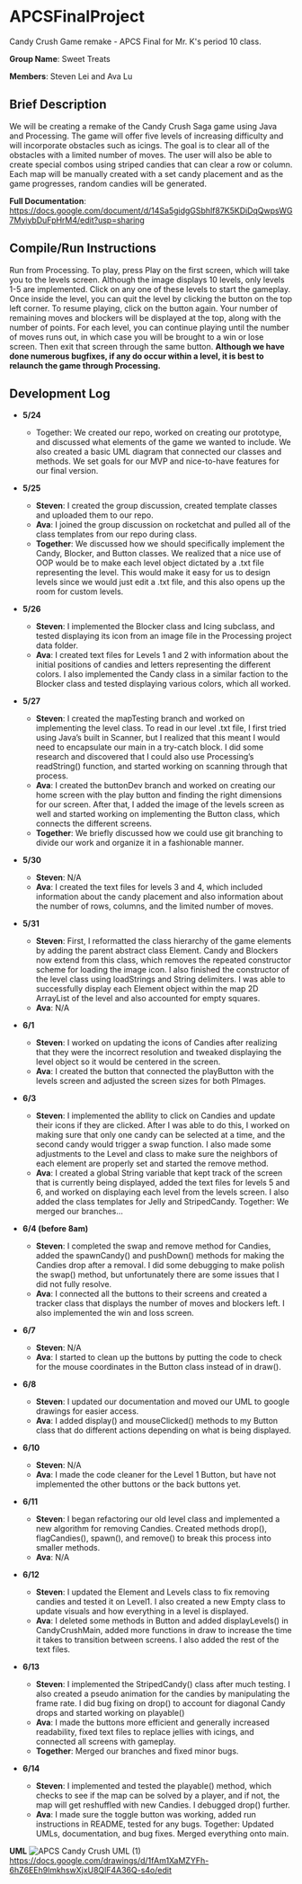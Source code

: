 # APCSFinalProject
Candy Crush Game remake - APCS Final for Mr. K's period 10 class.

**Group Name**: Sweet Treats

**Members**: Steven Lei and Ava Lu

## Brief Description ##
We will be creating a remake of the Candy Crush Saga game using Java and Processing. The game will offer five levels of increasing difficulty and will incorporate obstacles such as icings. The goal is to clear all of the obstacles with a limited number of moves. The user will also be able to create special combos using striped candies that can clear a row or column. Each map will be manually created with a set candy placement and as the game progresses, random candies will be generated.

**Full Documentation**: https://docs.google.com/document/d/14Sa5gidgGSbhlf87K5KDiDqQwpsWG7MyiybDuFpHrM4/edit?usp=sharing



## Compile/Run Instructions ##
Run from Processing. To play, press Play on the first screen, which will take you to the levels screen. Although the image displays 10 levels, only levels 1-5 are implemented. Click on any one of these levels to start the gameplay. Once inside the level, you can quit the level by clicking the button on the top left corner. To resume playing, click on the button again. Your number of remaining moves and blockers will be displayed at the top, along with the number of points. For each level, you can continue playing until the number of moves runs out, in which case you will be brought to a win or lose screen. Then exit that screen through the same button. **Although we have done numerous bugfixes, if any do occur within a level, it is best to relaunch the game through Processing.**

## Development Log ##

* **5/24**
  * Together: We created our repo, worked on creating our prototype, and discussed what elements of the game we wanted to include. We also created a basic UML diagram that connected our classes and methods. We set goals for our MVP and nice-to-have features for our final version.

* **5/25**
  * **Steven**: I created the group discussion, created template classes and uploaded them to our repo.
  * **Ava**: I joined the group discussion on rocketchat and pulled all of the class templates from our repo during class.
  * **Together**: We discussed how we should specifically implement the Candy, Blocker, and Button classes. We realized that a nice use of OOP would be to make each level object dictated by a .txt file representing the level. This would make it easy for us to design levels since we would just edit a .txt file, and this also opens up the room for custom levels.

* **5/26**
  * **Steven**: I implemented the Blocker class and Icing subclass, and tested displaying its icon from an image file in the Processing project data folder.
  * **Ava**: I created text files for Levels 1 and 2 with information about the initial positions of candies and letters representing the different colors. I also implemented the Candy class in a similar faction to the Blocker class and tested displaying various colors, which all worked.

* **5/27**
  * **Steven**: I created the mapTesting branch and worked on implementing the level class. To read in our level .txt file, I first tried using Java’s built in Scanner, but I realized that this meant I would need to encapsulate our main in a try-catch block. I did some research and discovered that I could also use Processing’s readString() function, and started working on scanning through that process.
  * **Ava**: I created the buttonDev branch and worked on creating our home screen with the play button and finding the right dimensions for our screen. After that, I added the image of the levels screen as well and started working on implementing the Button class, which connects the different screens.
  * **Together**: We briefly discussed how we could use git branching to divide our work and organize it in a fashionable manner.

* **5/30**
  * **Steven**: N/A
  * **Ava**: I created the text files for levels 3 and 4, which included information about the candy placement and also information about the number of rows, columns, and the limited number of moves.

* **5/31**
  * **Steven**: First, I reformatted the class hierarchy of the game elements by adding the parent abstract class Element. Candy and Blockers now extend from this class, which removes the repeated constructor scheme for loading the image icon. I also finished the constructor of the level class using loadStrings and String delimiters. I was able to successfully display each Element object within the map 2D ArrayList of the level and also accounted for empty squares.
  * **Ava**: N/A

* **6/1**
  * **Steven**: I worked on updating the icons of Candies after realizing that they were the incorrect resolution and tweaked displaying the level object so it would be centered in the screen.
  * **Ava**: I created the button that connected the playButton with the levels screen and adjusted the screen sizes for both PImages.

* **6/3**
  * **Steven**: I implemented the abIlity to click on Candies and update their icons if they are clicked. After I was able to do this, I worked on making sure that only one candy can be selected at a time, and the second candy would trigger a swap function. I also made some adjustments to the Level and class to make sure the neighbors of each element are properly set and started the remove method.
  * **Ava**: I created a global String variable that kept track of the screen that is currently being displayed, added the text files for levels 5 and 6, and worked on displaying  each level from the levels screen. I also added the class templates for Jelly and StripedCandy.
Together: We merged our branches…

* **6/4 (before 8am)**
  * **Steven**: I completed the swap and remove method for Candies, added the spawnCandy() and pushDown() methods for making the Candies drop after a removal. I did some debugging to make polish the swap() method, but unfortunately there are some issues that I did not fully resolve.
  * **Ava**: I connected all the buttons to their screens and created a tracker class that displays the number of moves and blockers left. I also implemented the win and loss screen.

* **6/7**
  * **Steven**: N/A
  * **Ava**: I started to clean up the buttons by putting the code to check for the mouse coordinates in the Button class instead of in draw().

* **6/8**
  * **Steven**: I updated our documentation and moved our UML to google drawings for easier access.
  * **Ava**: I added display() and mouseClicked() methods to my Button class that do different actions depending on what is being displayed.

* **6/10**
  * **Steven**: N/A
  * **Ava**: I made the code cleaner for the Level 1 Button, but have not implemented the other buttons or the back buttons yet.

* **6/11**
  * **Steven**: I began refactoring our old level class and implemented a new algorithm for removing Candies. Created methods drop(), flagCandies(), spawn(), and remove() to break this process into smaller methods.
  * **Ava**: N/A

* **6/12**
  * **Steven**: I updated the Element and Levels class to fix removing candies and tested it on Level1. I also created a new Empty class to update visuals and how everything in a level is displayed.
  * **Ava**: I deleted some methods in Button and added displayLevels() in CandyCrushMain, added more functions in draw to increase the time it takes to transition between screens. I also added the rest of the text files.

* **6/13**
  * **Steven**: I implemented the StripedCandy() class after much testing. I also created a pseudo animation
	for the candies by manipulating the frame rate. I did bug fixing on drop() to account for diagonal Candy drops and started working on playable()
  * **Ava**: I made the buttons more efficient and generally increased readability, fixed text files to replace jellies with icings, and connected all screens with gameplay.
  * **Together**: Merged our branches and fixed minor bugs.

* **6/14**
  * **Steven**: I implemented and tested the playable() method, which checks to see if the map can be solved by a player, and if not, the map will get reshuffled with new Candies. I debugged drop() further.
  * **Ava**: I made sure the toggle button was working, added run instructions in README, tested for any bugs.
Together: Updated UMLs, documentation, and bug fixes. Merged everything onto main.



**UML**
![APCS Candy Crush UML (1)](https://user-images.githubusercontent.com/46882137/121121836-607ed200-c7ee-11eb-9158-fc7aec4150d0.png)
https://docs.google.com/drawings/d/1fAm1XaMZYFh-6hZ6EEh9lmkhswXjxU8QlF4A36Q-s4o/edit
